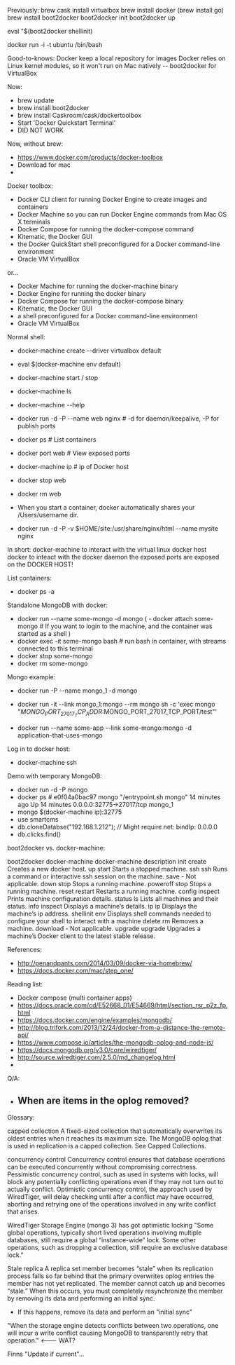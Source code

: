 
Previously:
brew cask install virtualbox
brew install docker
(brew install go)
brew install boot2docker
boot2docker init
boot2docker up

eval "$(boot2docker shellinit)

docker run -i -t ubuntu /bin/bash


Good-to-knows:
Docker keep a local repository for images
Docker relies on Linux kernel modules, so it won't run on Mac natively -- boot2docker for VirtualBox



Now:

 - brew update
 - brew install boot2docker
 - brew install Caskroom/cask/dockertoolbox
 - Start 'Docker Quickstart Terminal'
 - DID NOT WORK

Now, without brew:
 - https://www.docker.com/products/docker-toolbox
 - Download for mac
 - 

Docker toolbox:
 - Docker CLI client for running Docker Engine to create images and containers
 - Docker Machine so you can run Docker Engine commands from Mac OS X terminals
 - Docker Compose for running the docker-compose command
 - Kitematic, the Docker GUI
 - the Docker QuickStart shell preconfigured for a Docker command-line environment
 - Oracle VM VirtualBox

or...

 - Docker Machine for running the docker-machine binary
 - Docker Engine for running the docker binary
 - Docker Compose for running the docker-compose binary
 - Kitematic, the Docker GUI
 - a shell preconfigured for a Docker command-line environment
 - Oracle VM VirtualBox


Normal shell:
 - docker-machine create --driver virtualbox default
 - eval $(docker-machine env default)
 - docker-machine start / stop
 - docker-machine ls
 - docker-machine --help

 - docker run -d -P --name web nginx # -d for daemon/keepalive, -P for publish ports
 - docker ps # List containers
 - docker port web # View exposed ports
 - docker-machine ip # ip of Docker host
 - docker stop web
 - docker rm web

 - When you start a container, docker automatically shares your /Users/username dir.
 - docker run -d -P -v $HOME/site:/usr/share/nginx/html --name mysite nginx

In short:
docker-machine to interact with the virtual linux docker host
docker to inteact with the docker daemon
the exposed ports are exposed on the DOCKER HOST!



List containers:
 - docker ps -a


Standalone MongoDB with docker:
 - docker run --name some-mongo -d mongo
( - docker attach some-mongo # If you want to login to the machine, and the container was started as a shell )
 - docker exec -it some-mongo bash # run bash in container, with streams connected to this terminal
 - docker stop some-mongo
 - docker rm some-mongo

Mongo example:
 - docker run -P --name mongo_1 -d mongo
 - docker run -it --link mongo_1:mongo --rm mongo sh -c 'exec mongo "$MONGO_PORT_27017_TCP_ADDR:$MONGO_PORT_27017_TCP_PORT/test"'

 - docker run --name some-app --link some-mongo:mongo -d application-that-uses-mongo


Log in to docker host:
 - docker-machine ssh


Demo with temporary MongoDB:
 - docker run -d -P mongo
 - docker ps # e0f04a0bac97        mongo               "/entrypoint.sh mongo"   14 minutes ago      Up 14 minutes       0.0.0.0:32775->27017/tcp   mongo_1
 - mongo $(docker-machine ip):32775
 - use smartcms
 - db.cloneDatabse("192.168.1.212"); // Might require net: bindIp: 0.0.0.0
 - db.clicks.find()






boot2docker vs. docker-machine:

boot2docker docker-machine      docker-machine description
init        create              Creates a new docker host.
up          start               Starts a stopped machine.
ssh         ssh                 Runs a command or interactive ssh session on the machine.
save        -                   Not applicable.
down        stop                Stops a running machine.
poweroff    stop                Stops a running machine.
reset       restart             Restarts a running machine.
config      inspect             Prints machine configuration details.
status      ls                  Lists all machines and their status.
info        inspect             Displays a machine’s details.
ip          ip                  Displays the machine’s ip address.
shellinit   env                 Displays shell commands needed to configure your shell to interact with a machine
delete      rm                  Removes a machine.
download    -                   Not applicable.
upgrade     upgrade             Upgrades a machine’s Docker client to the latest stable release.


References:
 - http://penandpants.com/2014/03/09/docker-via-homebrew/
 - https://docs.docker.com/mac/step_one/

Reading list:
 - Docker compose (multi container apps)
 - https://docs.oracle.com/cd/E52668_01/E54669/html/section_rsr_p2z_fp.html
 - https://docs.docker.com/engine/examples/mongodb/
 - http://blog.trifork.com/2013/12/24/docker-from-a-distance-the-remote-api/
 - https://www.compose.io/articles/the-mongodb-oplog-and-node-js/
 - https://docs.mongodb.org/v3.0/core/wiredtiger/
 - http://source.wiredtiger.com/2.5.0/md_changelog.html
 - 



Q/A:
 - When are items in the oplog removed?
   - 



Glossary:

capped collection
A fixed-sized collection that automatically overwrites its oldest entries when it reaches its maximum size. The MongoDB oplog that is used in replication is a capped collection. See Capped Collections.

concurrency control
Concurrency control ensures that database operations can be executed concurrently without compromising correctness. Pessimistic concurrency control, such as used in systems with locks, will block any potentially conflicting operations even if they may not turn out to actually conflict. Optimistic concurrency control, the approach used by WiredTiger, will delay checking until after a conflict may have occurred, aborting and retrying one of the operations involved in any write conflict that arises.

WiredTiger Storage Engine (mongo 3) has got optimistic locking
"Some global operations, typically short lived operations involving multiple databases, still require a global “instance-wide” lock. Some other operations, such as dropping a collection, still require an exclusive database lock."

Stale replica
A replica set member becomes “stale” when its replication process falls so far behind that the primary overwrites oplog entries the member has not yet replicated. The member cannot catch up and becomes “stale.” When this occurs, you must completely resynchronize the member by removing its data and performing an initial sync.
 - If this happens, remove its data and perform an "initial sync"



"When the storage engine detects conflicts between two operations, one will incur a write conflict causing MongoDB to transparently retry that operation." <--- WAT?



Finns "Update if current"...
